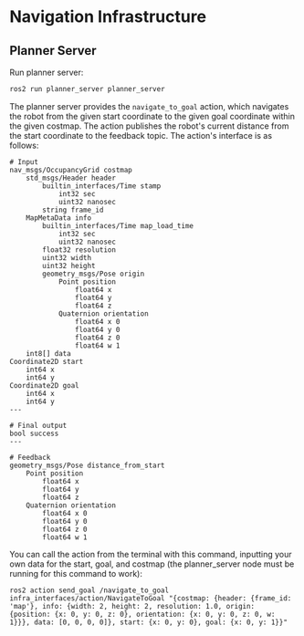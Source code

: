 # Navigation Infrastructure

## Planner Server
Run planner server: 
```bash
ros2 run planner_server planner_server
```

The planner server provides the `navigate_to_goal` action, which navigates the robot from the given start coordinate to the given goal coordinate within the given costmap. The action publishes the robot's current distance from the start coordinate to the feedback topic. The action's interface is as follows:
```
# Input
nav_msgs/OccupancyGrid costmap
	std_msgs/Header header
		builtin_interfaces/Time stamp
			int32 sec
			uint32 nanosec
		string frame_id
	MapMetaData info
		builtin_interfaces/Time map_load_time
			int32 sec
			uint32 nanosec
		float32 resolution
		uint32 width
		uint32 height
		geometry_msgs/Pose origin
			Point position
				float64 x
				float64 y
				float64 z
			Quaternion orientation
				float64 x 0
				float64 y 0
				float64 z 0
				float64 w 1
	int8[] data
Coordinate2D start
	int64 x
	int64 y
Coordinate2D goal
	int64 x
	int64 y
---

# Final output
bool success
---

# Feedback
geometry_msgs/Pose distance_from_start
	Point position
		float64 x
		float64 y
		float64 z
	Quaternion orientation
		float64 x 0
		float64 y 0
		float64 z 0
		float64 w 1
```

You can call the action from the terminal with this command, inputting your own data for the start, goal, and costmap (the planner_server node must be running for this command to work):
```
ros2 action send_goal /navigate_to_goal infra_interfaces/action/NavigateToGoal "{costmap: {header: {frame_id: 'map'}, info: {width: 2, height: 2, resolution: 1.0, origin: {position: {x: 0, y: 0, z: 0}, orientation: {x: 0, y: 0, z: 0, w: 1}}}, data: [0, 0, 0, 0]}, start: {x: 0, y: 0}, goal: {x: 0, y: 1}}"
```